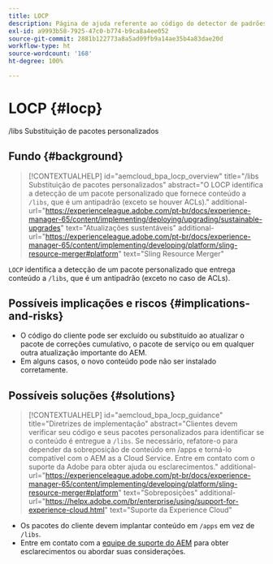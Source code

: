 ```yaml
---
title: LOCP
description: Página de ajuda referente ao código do detector de padrões.
exl-id: a9993b58-7925-47c0-b774-b9ca8a4ee052
source-git-commit: 2881b122773a8a5ad09fb9a14ae35b4a83dae20d
workflow-type: ht
source-wordcount: '168'
ht-degree: 100%

---
```


# LOCP {#locp}

/libs Substituição de pacotes personalizados

## Fundo {#background}

>[!CONTEXTUALHELP]
>id="aemcloud_bpa_locp_overview"
>title="/libs Substituição de pacotes personalizados"
>abstract="O LOCP identifica a detecção de um pacote personalizado que fornece conteúdo a `/libs`, que é um antipadrão (exceto se houver ACLs)."
>additional-url="https://experienceleague.adobe.com/pt-br/docs/experience-manager-65/content/implementing/deploying/upgrading/sustainable-upgrades" text="Atualizações sustentáveis"
>additional-url="https://experienceleague.adobe.com/pt-br/docs/experience-manager-65/content/implementing/developing/platform/sling-resource-merger#platform" text="Sling Resource Merger"

`LOCP` identifica a detecção de um pacote personalizado que entrega conteúdo a `/libs`, que é um antipadrão (exceto no caso de ACLs).

## Possíveis implicações e riscos {#implications-and-risks}

* O código do cliente pode ser excluído ou substituído ao atualizar o pacote de correções cumulativo, o pacote de serviço ou em qualquer outra atualização importante do AEM.
* Em alguns casos, o novo conteúdo pode não ser instalado corretamente.

## Possíveis soluções {#solutions}

>[!CONTEXTUALHELP]
>id="aemcloud_bpa_locp_guidance"
>title="Diretrizes de implementação"
>abstract="Clientes devem verificar seu código e seus pacotes personalizados para identificar se o conteúdo é entregue a `/libs`. Se necessário, refatore-o para depender da sobreposição de conteúdo em /apps e torná-lo compatível com o AEM as a Cloud Service. Entre em contato com o suporte da Adobe para obter ajuda ou esclarecimentos."
>additional-url="https://experienceleague.adobe.com/pt-br/docs/experience-manager-65/content/implementing/developing/platform/sling-resource-merger#platform" text="Sobreposições"
>additional-url="https://helpx.adobe.com/br/enterprise/using/support-for-experience-cloud.html" text="Suporte da Experience Cloud"

* Os pacotes do cliente devem implantar conteúdo em `/apps` em vez de `/libs`.
* Entre em contato com a [equipe de suporte do AEM](https://helpx.adobe.com/br/enterprise/using/support-for-experience-cloud.html) para obter esclarecimentos ou abordar suas considerações.
